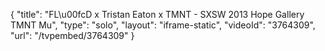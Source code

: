{
    "title": "FL\u00fcD x Tristan Eaton x TMNT - SXSW 2013 Hope Gallery TMNT Mu",
    "type": "solo",
    "layout": "iframe-static",
    "videoId": "3764309",
    "url": "\/tvpembed\/3764309"
}
